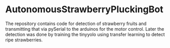 # AutonomousStrawberryPluckingBot

The repository contains code for detection of strawberry fruits and transmitting that via pySerial to the arduinos for the motor 
control. Later the detection was done by training the tinyyolo using transfer learning to detect ripe strawberries.
